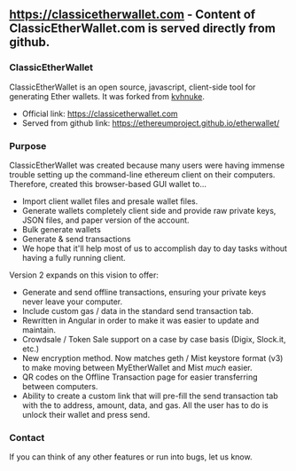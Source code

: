 ## https://classicetherwallet.com - Content of ClassicEtherWallet.com is served directly from github.

### ClassicEtherWallet

ClassicEtherWallet is an open source, javascript, client-side tool for generating Ether wallets. It was forked from  [kvhnuke](https://github.com/kvhnuke).

- Official link: https://classicetherwallet.com
- Served from github link: https://ethereumproject.github.io/etherwallet/

### Purpose

ClassicEtherWallet was created because many users were having immense trouble setting up the command-line ethereum client on their computers. Therefore, created this browser-based GUI wallet to...
- Import client wallet files and presale wallet files.
- Generate wallets completely client side and provide raw private keys, JSON files, and paper version of the account.
- Bulk generate wallets
- Generate & send transactions
- We hope that it'll help most of us to accomplish day to day tasks without having a fully running client.

Version 2 expands on this vision to offer:
- Generate and send offline transactions, ensuring your private keys never leave your computer.
- Include custom gas / data in the standard send transaction tab.
- Rewritten in Angular in order to make it was easier to update and maintain.
- Crowdsale / Token Sale support on a case by case basis (Digix, Slock.it, etc.)
- New encryption method. Now matches geth / Mist keystore format (v3) to make moving between MyEtherWallet and Mist *much* easier.
- QR codes on the Offline Transaction page for easier transferring between computers.
- Ability to create a custom link that will pre-fill the send transaction tab with the to address, amount, data, and gas. All the user has to do is unlock their wallet and press send.

### Contact
If you can think of any other features or run into bugs, let us know. 

